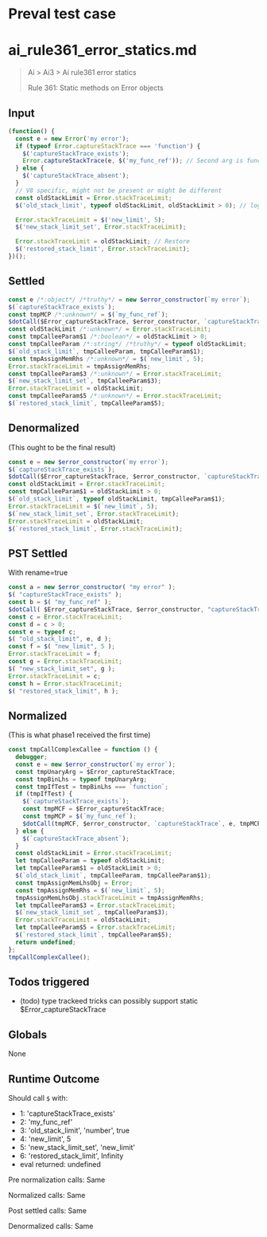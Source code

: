 # Preval test case

# ai_rule361_error_statics.md

> Ai > Ai3 > Ai rule361 error statics
>
> Rule 361: Static methods on Error objects

## Input

`````js filename=intro
(function() {
  const e = new Error('my error');
  if (typeof Error.captureStackTrace === 'function') {
    $('captureStackTrace_exists');
    Error.captureStackTrace(e, $('my_func_ref')); // Second arg is function to hide from stack
  } else {
    $('captureStackTrace_absent');
  }
  // V8 specific, might not be present or might be different
  const oldStackLimit = Error.stackTraceLimit;
  $('old_stack_limit', typeof oldStackLimit, oldStackLimit > 0); // log type and if it's a positive number

  Error.stackTraceLimit = $('new_limit', 5);
  $('new_stack_limit_set', Error.stackTraceLimit);

  Error.stackTraceLimit = oldStackLimit; // Restore
  $('restored_stack_limit', Error.stackTraceLimit);
})();
`````


## Settled


`````js filename=intro
const e /*:object*/ /*truthy*/ = new $error_constructor(`my error`);
$(`captureStackTrace_exists`);
const tmpMCP /*:unknown*/ = $(`my_func_ref`);
$dotCall($Error_captureStackTrace, $error_constructor, `captureStackTrace`, e, tmpMCP);
const oldStackLimit /*:unknown*/ = Error.stackTraceLimit;
const tmpCalleeParam$1 /*:boolean*/ = oldStackLimit > 0;
const tmpCalleeParam /*:string*/ /*truthy*/ = typeof oldStackLimit;
$(`old_stack_limit`, tmpCalleeParam, tmpCalleeParam$1);
const tmpAssignMemRhs /*:unknown*/ = $(`new_limit`, 5);
Error.stackTraceLimit = tmpAssignMemRhs;
const tmpCalleeParam$3 /*:unknown*/ = Error.stackTraceLimit;
$(`new_stack_limit_set`, tmpCalleeParam$3);
Error.stackTraceLimit = oldStackLimit;
const tmpCalleeParam$5 /*:unknown*/ = Error.stackTraceLimit;
$(`restored_stack_limit`, tmpCalleeParam$5);
`````


## Denormalized
(This ought to be the final result)

`````js filename=intro
const e = new $error_constructor(`my error`);
$(`captureStackTrace_exists`);
$dotCall($Error_captureStackTrace, $error_constructor, `captureStackTrace`, e, $(`my_func_ref`));
const oldStackLimit = Error.stackTraceLimit;
const tmpCalleeParam$1 = oldStackLimit > 0;
$(`old_stack_limit`, typeof oldStackLimit, tmpCalleeParam$1);
Error.stackTraceLimit = $(`new_limit`, 5);
$(`new_stack_limit_set`, Error.stackTraceLimit);
Error.stackTraceLimit = oldStackLimit;
$(`restored_stack_limit`, Error.stackTraceLimit);
`````


## PST Settled
With rename=true

`````js filename=intro
const a = new $error_constructor( "my error" );
$( "captureStackTrace_exists" );
const b = $( "my_func_ref" );
$dotCall( $Error_captureStackTrace, $error_constructor, "captureStackTrace", a, b );
const c = Error.stackTraceLimit;
const d = c > 0;
const e = typeof c;
$( "old_stack_limit", e, d );
const f = $( "new_limit", 5 );
Error.stackTraceLimit = f;
const g = Error.stackTraceLimit;
$( "new_stack_limit_set", g );
Error.stackTraceLimit = c;
const h = Error.stackTraceLimit;
$( "restored_stack_limit", h );
`````


## Normalized
(This is what phase1 received the first time)

`````js filename=intro
const tmpCallComplexCallee = function () {
  debugger;
  const e = new $error_constructor(`my error`);
  const tmpUnaryArg = $Error_captureStackTrace;
  const tmpBinLhs = typeof tmpUnaryArg;
  const tmpIfTest = tmpBinLhs === `function`;
  if (tmpIfTest) {
    $(`captureStackTrace_exists`);
    const tmpMCF = $Error_captureStackTrace;
    const tmpMCP = $(`my_func_ref`);
    $dotCall(tmpMCF, $error_constructor, `captureStackTrace`, e, tmpMCP);
  } else {
    $(`captureStackTrace_absent`);
  }
  const oldStackLimit = Error.stackTraceLimit;
  let tmpCalleeParam = typeof oldStackLimit;
  let tmpCalleeParam$1 = oldStackLimit > 0;
  $(`old_stack_limit`, tmpCalleeParam, tmpCalleeParam$1);
  const tmpAssignMemLhsObj = Error;
  const tmpAssignMemRhs = $(`new_limit`, 5);
  tmpAssignMemLhsObj.stackTraceLimit = tmpAssignMemRhs;
  let tmpCalleeParam$3 = Error.stackTraceLimit;
  $(`new_stack_limit_set`, tmpCalleeParam$3);
  Error.stackTraceLimit = oldStackLimit;
  let tmpCalleeParam$5 = Error.stackTraceLimit;
  $(`restored_stack_limit`, tmpCalleeParam$5);
  return undefined;
};
tmpCallComplexCallee();
`````


## Todos triggered


- (todo) type trackeed tricks can possibly support static $Error_captureStackTrace


## Globals


None


## Runtime Outcome


Should call `$` with:
 - 1: 'captureStackTrace_exists'
 - 2: 'my_func_ref'
 - 3: 'old_stack_limit', 'number', true
 - 4: 'new_limit', 5
 - 5: 'new_stack_limit_set', 'new_limit'
 - 6: 'restored_stack_limit', Infinity
 - eval returned: undefined

Pre normalization calls: Same

Normalized calls: Same

Post settled calls: Same

Denormalized calls: Same
